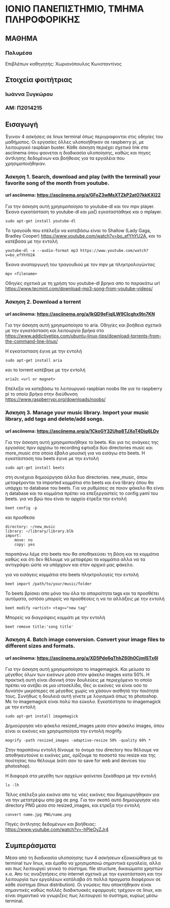 # ΙΟΝΙΟ ΠΑΝΕΠΙΣΤΗΜΙΟ, ΤΜΗΜΑ ΠΛΗΡΟΦΟΡΙΚΗΣ 
## ΜΑΘΗΜΑ
### Πολυμέσα  
Επιβλέπων καθηγητής: Χωριανόπουλος Κωνσταντίνος 

## Στοιχεία φοιτήτριας  
### Ιωάννα Ξυγκώρου
### ΑΜ: Π2014215

## Εισαγωγή
Έγιναν 4 ασκήσεις σε linux terminal όπως περιγραφονται στις οδηγίες του μαθήματος. Οι εργασίες όλλες υλοποιήθηκαν σε raspberry pi, με λειτουργικό raspbian buster. Κάθε άσκηση περιέχει σχετικό link στο asciinema όπου φαινεται η διαδικασία υλοποίησης, καθώς και πηγες άντλησης δεδομένων και βοήθειας για τα εργαλέια που χρησιμοποιήθηκαν.

### Άσκηση 1. Search, download and play (with the terminal) your favorite song of the month from youtube.

#### url asciinema: https://asciinema.org/a/GFoZ3wMsXTZkP2atO7kkKXl22

Για την άσκηση αυτή χρησιμοποίησα το youtube-dl και τον mpv player. Έκανα εγκατάσταση το youtube-dl και μαζί εγκαταστάθηκε και ο mplayer.

```
sudo apt-get install youtube-dl
```

Το τραγούδι που επέλεξα να κατεβάσω είναι το Shallow (Lady Gaga, Bradley Cooper) https://www.youtube.com/watch?v=bo_efYhYU2A, και το κατέβασα με την εντολή

```
youtube-dl -x --audio-format mp3 https://www.youtube.com/watch?v=bo_efYhYU2A
```

Έκανα αναπαργωγή του τραγουδιού με τον mpv με πληκτρολογώντας

```
mpv <filename>
```

Οδηγίες σχετικά με τη χρήση του youtube-dl βρηκα απο το παρακάτω url
https://www.tecmint.com/download-mp3-song-from-youtube-videos/

### Άσκηση 2. Download a torrent

#### url asciinema: https://asciinema.org/a/lkQD9eFiqlLW9CIcghx9ln7KN

Για την άσκηση αυτή χρησιμοποίησα το aria. Οδηγίες και βοήθεια σχετικά με την εγκατάσταση και λειτουργία βρήκα στο https://www.addictivetips.com/ubuntu-linux-tips/download-torrents-from-the-command-line-linux/

Η εγκατασταση έγινε με την εντολή 

```
sudo apt-get install aria
```

και το torrent κατέβηκε με την εντολή

```
aria2c <url or magnet>
```

Επέλεξα να κατεβάσω το λειτουργικό raspbian noobs lite για το raspberry pi το οποίο βρήκα στην διεύθυνση https://www.raspberrypi.org/downloads/noobs/

### Άσκηση 3. Manage your music library. Import your music library, add tags and delete/add songs.

#### url asciinema: https://asciinema.org/a/1CkoGY32Uhp8TJXoT4Djg6LDv

Για την άσκηση αυτή χρησιμοποιήθηκε το beets. Και για τις ανάγκες της εργασίας πριν αρχίσω το recording εφτιαξα δύο directories music και more_music στα οποία έβαλα μουσική για να εισάγω στο beets. H εγκατάσταση του beets έγινε με την εντολή

```
sudo apt-get install beets
```

στη συνέχεια δημιούργησα άλλα δυο directories. new_music, όπου μεταφέρονται τα imported κομμάτια στο beets και ένα library όπου θα υπάρχει το database του beets. Για να ρυθμίσεις σε ποιον φάκελο θα είναι η database και τα κομμάτια πρέπει να επεξεργαστείς το config.yaml του beets. για να βρώ που είναι το αρχείο έτρεξα την εντολή

```
beet config -p
```

και προσθεσα

```
directory: ~/new_music
library: ~/library/library.blb
import:
    move: no
    copy: yes
```

παραπάνω λέμε στο beets που θα αποθηκεύσει τη βάση και τα κομμάτια καθώς και ότι δεν θέλουμε να μεταφέρει τα κομμάτια αλλα να τα αντιγράψει ώστε να υπάρχουν και στον αρχικό μας φάκελο.

για να εισάγεις κομμάτια στο beets πληκτρολογείς την εντολή

```
beet import /path/to/your/music/folder
```

Το beets βρίσκει απο μόνο του όλα τα απαραίτητα tags και τα προσθέτει αυτόματα, οστόσο μπορείς να προσθέσεις η να τα αλλάξεις με την εντολή 

```
beet modify <artist> <tag>="new tag"
```

Μπορείς να διαγράψεις κομμάτι με την εντολή

```
beet remove title:'song title'
```

### Άσκηση 4. Batch image conversion. Convert your image files to different sizes and formats.

#### url asciinema: https://asciinema.org/a/XD5Pde6qThhZ60h0CjmISTx6l

Για την άσκηση αυτή χρησιμοποίησα το imagemagick. Και μείωσα το μέγεθος όλων των εικόνων μέσα στον φάκελο images κατα 50%. H πρακτική αυτή είναι ιδανική όταν δουλεύεις με περιεχόμενο το οποίο πρέπει να ανέβει σε μια ιστοσελίδα, Θες οι εικόνες να είναι οσο το δυνατόν μικρότερες σε μέγεθος χωρίς να χάσουν αισθητά την ποιότητά τους. Συνήθως η δουλειά αυτή γίνετε με λογισμικά όπως το photoshop. Με το imagemagick είναι πολύ πιο εύκολο. Εγκατέστησα το imagemagick με την εντολή

```
sudo apt-get install imagemagick
```

Δημιούργησα νέο φάκελο resized_images μεσα στον φάκελο images, όπου είναι οι εικόνες και χρησιμοποίησα την εντολή mogrify.

```
mogrify -path resized_images -adaptive-resize 50% -quality 60% *
```
Στην παραπάνω εντολή δίνουμε το όνομα του directory που θέλουμε να αποθηκευτούνε ει εικόνες μας, ορίζουμε το ποσοστό του resize και της ποιότητας που θέλουμε (κάτι σαν το save for web and devices του photoshop).

Η διαφορά στα μεγέθη των αρχείων φαίνεται ξεκάθαρα με την εντολή

```
ls -lh
```

Τέλος επέλεξα μία εικόνα απο τις νέες εικόνες που δημιουργήθηκαν για να την μετατρέψω απο jpg σε png. Για τον σκοπό αυτό δημιούργησα νέο directory PNG μεσα στο resized_images, και ετρεξα την εντολή

```
convert name.jpg PNG/name.png
```

Πηγές άντλησης δεδομένων και βοήθειας:
https://www.youtube.com/watch?v=-hPleOyZJr4


## Συμπεράσματα
Μέσα από τη διαδικασία υλοποίησης των 4 ασκήσεων εξοικειώθηκα με το terminal των linux, και έμαθα να χρησιμοποιώ σημαντικά εργαλεία, αλλα και πως λειτουργεί γενικά το σύστημα. file structure, δικαιώματα χρηστών κ.α. Απο τις αναζητήσεις στο internet σχετικά με την εγκατάσταση και την λειτουργία των εργαλέιων κατάλαβα ότι πολλά πραγματα διαφέρουν σε κάθε σύστημα (linux distribution). Οι γνώσεις που αποκτήθηκαν είναι σημαντικές καθώς πολλές διαδικτυακές εφαρμογές τρέχουν σε linux, και είναι σημαντικό να γνωριζεις πως λειτουργεί το συστημα, κυρίως μέσω terminal.
